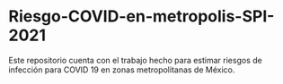 # Riesgo-COVID-en-metropolis-SPI-2021
Este repositorio cuenta con el trabajo hecho para estimar riesgos de infección para COVID 19 en zonas metropolitanas de México. 
